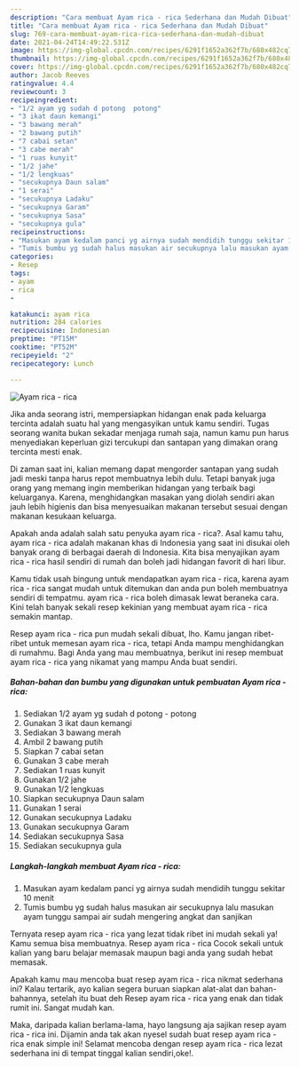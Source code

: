 ```yaml
---
description: "Cara membuat Ayam rica - rica Sederhana dan Mudah Dibuat"
title: "Cara membuat Ayam rica - rica Sederhana dan Mudah Dibuat"
slug: 769-cara-membuat-ayam-rica-rica-sederhana-dan-mudah-dibuat
date: 2021-04-24T14:49:22.531Z
image: https://img-global.cpcdn.com/recipes/6291f1652a362f7b/680x482cq70/ayam-rica-rica-foto-resep-utama.jpg
thumbnail: https://img-global.cpcdn.com/recipes/6291f1652a362f7b/680x482cq70/ayam-rica-rica-foto-resep-utama.jpg
cover: https://img-global.cpcdn.com/recipes/6291f1652a362f7b/680x482cq70/ayam-rica-rica-foto-resep-utama.jpg
author: Jacob Reeves
ratingvalue: 4.4
reviewcount: 3
recipeingredient:
- "1/2 ayam yg sudah d potong  potong"
- "3 ikat daun kemangi"
- "3 bawang merah"
- "2 bawang putih"
- "7 cabai setan"
- "3 cabe merah"
- "1 ruas kunyit"
- "1/2 jahe"
- "1/2 lengkuas"
- "secukupnya Daun salam"
- "1 serai"
- "secukupnya Ladaku"
- "secukupnya Garam"
- "secukupnya Sasa"
- "secukupnya gula"
recipeinstructions:
- "Masukan ayam kedalam panci yg airnya sudah mendidih tunggu sekitar 10 menit"
- "Tumis bumbu yg sudah halus masukan air secukupnya lalu masukan ayam tunggu sampai air sudah mengering angkat dan sanjikan"
categories:
- Resep
tags:
- ayam
- rica
- 

katakunci: ayam rica  
nutrition: 284 calories
recipecuisine: Indonesian
preptime: "PT15M"
cooktime: "PT52M"
recipeyield: "2"
recipecategory: Lunch

---
```



![Ayam rica - rica](https://img-global.cpcdn.com/recipes/6291f1652a362f7b/680x482cq70/ayam-rica-rica-foto-resep-utama.jpg)

Jika anda seorang istri, mempersiapkan hidangan enak pada keluarga tercinta adalah suatu hal yang mengasyikan untuk kamu sendiri. Tugas seorang  wanita bukan sekadar menjaga rumah saja, namun kamu pun harus menyediakan keperluan gizi tercukupi dan santapan yang dimakan orang tercinta mesti enak.

Di zaman  saat ini, kalian memang dapat mengorder santapan yang sudah jadi meski tanpa harus repot membuatnya lebih dulu. Tetapi banyak juga orang yang memang ingin memberikan hidangan yang terbaik bagi keluarganya. Karena, menghidangkan masakan yang diolah sendiri akan jauh lebih higienis dan bisa menyesuaikan makanan tersebut sesuai dengan makanan kesukaan keluarga. 



Apakah anda adalah salah satu penyuka ayam rica - rica?. Asal kamu tahu, ayam rica - rica adalah makanan khas di Indonesia yang saat ini disukai oleh banyak orang di berbagai daerah di Indonesia. Kita bisa menyajikan ayam rica - rica hasil sendiri di rumah dan boleh jadi hidangan favorit di hari libur.

Kamu tidak usah bingung untuk mendapatkan ayam rica - rica, karena ayam rica - rica sangat mudah untuk ditemukan dan anda pun boleh membuatnya sendiri di tempatmu. ayam rica - rica boleh dimasak lewat beraneka cara. Kini telah banyak sekali resep kekinian yang membuat ayam rica - rica semakin mantap.

Resep ayam rica - rica pun mudah sekali dibuat, lho. Kamu jangan ribet-ribet untuk memesan ayam rica - rica, tetapi Anda mampu menghidangkan di rumahmu. Bagi Anda yang mau membuatnya, berikut ini resep membuat ayam rica - rica yang nikamat yang mampu Anda buat sendiri.

<!--inarticleads1-->

##### Bahan-bahan dan bumbu yang digunakan untuk pembuatan Ayam rica - rica:

1. Sediakan 1/2 ayam yg sudah d potong - potong
1. Gunakan 3 ikat daun kemangi
1. Sediakan 3 bawang merah
1. Ambil 2 bawang putih
1. Siapkan 7 cabai setan
1. Gunakan 3 cabe merah
1. Sediakan 1 ruas kunyit
1. Gunakan 1/2 jahe
1. Gunakan 1/2 lengkuas
1. Siapkan secukupnya Daun salam
1. Gunakan 1 serai
1. Gunakan secukupnya Ladaku
1. Gunakan secukupnya Garam
1. Sediakan secukupnya Sasa
1. Sediakan secukupnya gula




<!--inarticleads2-->

##### Langkah-langkah membuat Ayam rica - rica:

1. Masukan ayam kedalam panci yg airnya sudah mendidih tunggu sekitar 10 menit
1. Tumis bumbu yg sudah halus masukan air secukupnya lalu masukan ayam tunggu sampai air sudah mengering angkat dan sanjikan




Ternyata resep ayam rica - rica yang lezat tidak ribet ini mudah sekali ya! Kamu semua bisa membuatnya. Resep ayam rica - rica Cocok sekali untuk kalian yang baru belajar memasak maupun bagi anda yang sudah hebat memasak.

Apakah kamu mau mencoba buat resep ayam rica - rica nikmat sederhana ini? Kalau tertarik, ayo kalian segera buruan siapkan alat-alat dan bahan-bahannya, setelah itu buat deh Resep ayam rica - rica yang enak dan tidak rumit ini. Sangat mudah kan. 

Maka, daripada kalian berlama-lama, hayo langsung aja sajikan resep ayam rica - rica ini. Dijamin anda tak akan nyesel sudah buat resep ayam rica - rica enak simple ini! Selamat mencoba dengan resep ayam rica - rica lezat sederhana ini di tempat tinggal kalian sendiri,oke!.

